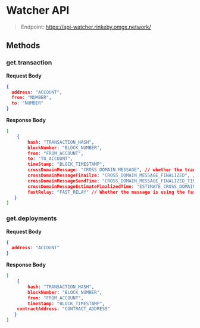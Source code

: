 # Watcher API

> Endpoint: https://api-watcher.rinkeby.omgx.network/

## Methods

### get.transaction

**Request Body**

```json
{
  address: "ACCOUNT",
  from: "NUMBER",
  to: "NUMBER"
}
```

**Response Body**

```json
[
	{
		hash: "TRANSACTION_HASH",
		blockNumber: "BLOCK_NUMBER",
		from: "FROM_ACCOUNT",
		to: "TO_ACCOUNT",
		timeStamp: "BLOCK_TIMESTAMP",
		crossDomainMessage: "CROSS_DOMAIN_MESSAGE", // whether the transaction sent cross domain message
		crossDomainMessageFinailze: "CROSS_DOMAIN_MESSAGE_FINALIZED", // whether the cross domain message is finalized on L1
		crossDomainMessageSendTime: "CROSS_DOMAIN_MESSAGE_FINALIZED_TIME", // when the cross domain message is finalized
		crossDomainMessageEstimateFinalizedTime: "ESTIMATE_CROSS_DOMAIN_MESSAGE_FINALIZED_TIME",
		fastRelay: "FAST_RELAY" // Whether the message is using the fast message relayer
   }
]
```

### get.deployments

**Request Body**

```json
{
  address: "ACCOUNT"
}
```

**Response Body**

```json
[
	{
		hash: "TRANSACTION_HASH",
		blockNumber: "BLOCK_NUMBER",
		from: "FROM_ACCOUNT",
		timeStamp: "BLOCK_TIMESTAMP",
    contractAddress: "CONTRACT_ADDRESS"
   }
]
```

### 